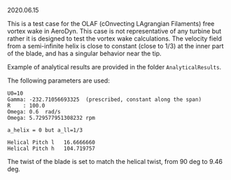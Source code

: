 2020.06.15

This is a test case for the OLAF (cOnvecting LAgrangian Filaments) free vortex wake in AeroDyn. This case is not representative of any turbine but rather it is designed to test the vortex wake calculations. The velocity field from a semi-infinite helix is close to constant (close to 1/3) at the inner part of the blade, and has a singular behavior near the tip. 

Example of analytical results are provided in the folder `AnalyticalResults`. 


The following parameters are used:

    U0=10
    Gamma: -232.71056693325  (prescribed, constant along the span)
    R    : 100.0
    Omega: 0.6  rad/s
    Omega: 5.729577951308232 rpm

    a_helix = 0 but a_ll=1/3

    Helical Pitch l   16.6666660    
    Helical Pitch h   104.719757    

The twist of the blade is set to match the helical twist, from 90 deg to 9.46 deg.
